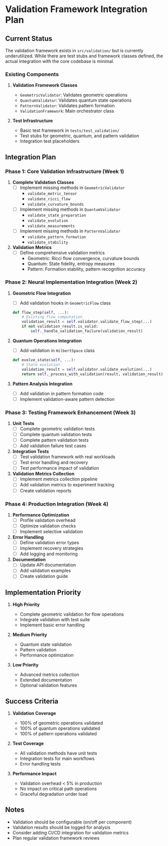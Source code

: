# Validation Framework Integration Plan

## Current Status

The validation framework exists in `src/validation/` but is currently underutilized. While there are test stubs and framework classes defined, the actual integration with the core codebase is minimal.

### Existing Components

1. **Validation Framework Classes**
   - `GeometricValidator`: Validates geometric operations
   - `QuantumValidator`: Validates quantum state operations
   - `PatternValidator`: Validates pattern formation
   - `ValidationFramework`: Main orchestrator class

2. **Test Infrastructure**
   - Basic test framework in `tests/test_validation/`
   - Test stubs for geometric, quantum, and pattern validation
   - Integration test placeholders

## Integration Plan

### Phase 1: Core Validation Infrastructure (Week 1)

1. **Complete Validation Classes**
   - [ ] Implement missing methods in `GeometricValidator`
     - `validate_metric_tensor`
     - `validate_ricci_flow`
     - `validate_curvature_bounds`
   - [ ] Implement missing methods in `QuantumValidator`
     - `validate_state_preparation`
     - `validate_evolution`
     - `validate_measurements`
   - [ ] Implement missing methods in `PatternValidator`
     - `validate_pattern_formation`
     - `validate_stability`

2. **Validation Metrics**
   - [ ] Define comprehensive validation metrics
     - Geometric: Ricci flow convergence, curvature bounds
     - Quantum: State fidelity, entropy measures
     - Pattern: Formation stability, pattern recognition accuracy

### Phase 2: Neural Implementation Integration (Week 2)

1. **Geometric Flow Integration**
   - [ ] Add validation hooks in `GeometricFlow` class
   ```python
   def flow_step(self, ...):
       # Existing flow computation
       validation_result = self.validator.validate_flow_step(...)
       if not validation_result.is_valid:
           self._handle_validation_failure(validation_result)
   ```

2. **Quantum Operations Integration**
   - [ ] Add validation in `HilbertSpace` class
   ```python
   def evolve_state(self, ...):
       # State evolution
       validation_result = self.validator.validate_evolution(...)
       return self._process_with_validation(result, validation_result)
   ```

3. **Pattern Analysis Integration**
   - [ ] Add validation in pattern formation code
   - [ ] Implement validation-aware pattern detection

### Phase 3: Testing Framework Enhancement (Week 3)

1. **Unit Tests**
   - [ ] Complete geometric validation tests
   - [ ] Complete quantum validation tests
   - [ ] Complete pattern validation tests
   - [ ] Add validation failure test cases

2. **Integration Tests**
   - [ ] Test validation framework with real workloads
   - [ ] Test error handling and recovery
   - [ ] Test performance impact of validation

3. **Validation Metrics Collection**
   - [ ] Implement metrics collection pipeline
   - [ ] Add validation metrics to experiment tracking
   - [ ] Create validation reports

### Phase 4: Production Integration (Week 4)

1. **Performance Optimization**
   - [ ] Profile validation overhead
   - [ ] Optimize validation checks
   - [ ] Implement selective validation

2. **Error Handling**
   - [ ] Define validation error types
   - [ ] Implement recovery strategies
   - [ ] Add logging and monitoring

3. **Documentation**
   - [ ] Update API documentation
   - [ ] Add validation examples
   - [ ] Create validation guide

## Implementation Priority

1. **High Priority**
   - Complete geometric validation for flow operations
   - Integrate validation with test suite
   - Implement basic error handling

2. **Medium Priority**
   - Quantum state validation
   - Pattern validation
   - Performance optimization

3. **Low Priority**
   - Advanced metrics collection
   - Extended documentation
   - Optional validation features

## Success Criteria

1. **Validation Coverage**
   - 100% of geometric operations validated
   - 100% of quantum operations validated
   - 100% of pattern operations validated

2. **Test Coverage**
   - All validation methods have unit tests
   - Integration tests for main workflows
   - Error handling tests

3. **Performance Impact**
   - Validation overhead < 5% in production
   - No impact on critical path operations
   - Graceful degradation under load

## Notes

- Validation should be configurable (on/off per component)
- Validation results should be logged for analysis
- Consider adding CI/CD integration for validation metrics
- Plan regular validation framework reviews
